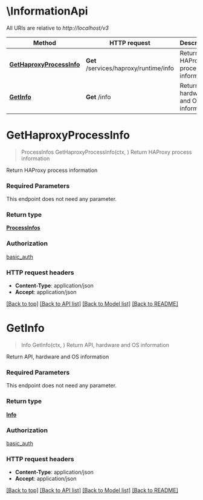 # \InformationApi

All URIs are relative to *http://localhost/v3*

Method | HTTP request | Description
------------- | ------------- | -------------
[**GetHaproxyProcessInfo**](InformationApi.md#GetHaproxyProcessInfo) | **Get** /services/haproxy/runtime/info | Return HAProxy process information
[**GetInfo**](InformationApi.md#GetInfo) | **Get** /info | Return API, hardware and OS information


# **GetHaproxyProcessInfo**
> ProcessInfos GetHaproxyProcessInfo(ctx, )
Return HAProxy process information

Return HAProxy process information

### Required Parameters
This endpoint does not need any parameter.

### Return type

[**ProcessInfos**](process_infos.md)

### Authorization

[basic_auth](../README.md#basic_auth)

### HTTP request headers

 - **Content-Type**: application/json
 - **Accept**: application/json

[[Back to top]](#) [[Back to API list]](../README.md#documentation-for-api-endpoints) [[Back to Model list]](../README.md#documentation-for-models) [[Back to README]](../README.md)

# **GetInfo**
> Info GetInfo(ctx, )
Return API, hardware and OS information

Return API, hardware and OS information

### Required Parameters
This endpoint does not need any parameter.

### Return type

[**Info**](info.md)

### Authorization

[basic_auth](../README.md#basic_auth)

### HTTP request headers

 - **Content-Type**: application/json
 - **Accept**: application/json

[[Back to top]](#) [[Back to API list]](../README.md#documentation-for-api-endpoints) [[Back to Model list]](../README.md#documentation-for-models) [[Back to README]](../README.md)

